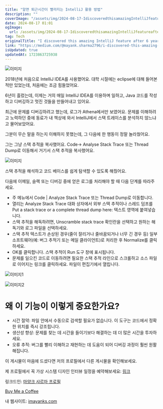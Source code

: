 ```yaml
---
title: "알면 퇴근시간이 빨라지는 IntelliJ 활용 방법"
description: ""
coverImage: "/assets/img/2024-08-17-IdiscoveredthisamazingIntelliJfeatureafter6years_0.png"
date: 2024-08-17 01:01
ogImage: 
  url: /assets/img/2024-08-17-IdiscoveredthisamazingIntelliJfeatureafter6years_0.png
tag: Tech
originalTitle: "I discovered this amazing IntelliJ feature after 6 years"
link: "https://medium.com/@mayank.sharma2796/i-discovered-this-amazing-intellij-feature-after-6-years-72eeb58f1349"
isUpdated: true
updatedAt: 1723863725938
---
```




![이미지](/assets/img/2024-08-17-IdiscoveredthisamazingIntelliJfeatureafter6years_0.png)

2018년에 처음으로 IntelliJ IDEA를 사용했어요. 대학 시절에는 eclipse에 대해 들어본 적만 있었는데, 처음에는 조금 힘들었어요.

6년이 흘렀는데, 이제는 거의 매일 IntelliJ IDEA를 이용하며 일하고, Java 코드를 작성하고 디버깅하고 멋진 것들을 만들어내고 있어요.

최근에 문제를 디버깅하려고 했는데, 로그가 Athena에서만 보였어요. 문제를 이해하려고 노력하던 중에 동료가 내 책상에 와서 IntelliJ에서 스택 트레이스를 분석하지 않느냐고 물어보았어요.


<div class="content-ad"></div>

그분이 무슨 말을 하는지 이해하지 못했는데, 그 다음에 한 행동이 정말 놀라웠어요. 

그는 그냥 스택 추적을 복사했어요. Code→ Analyse Stack Trace 또는 Thread Dump로 이동해서 거기서 스택 추적을 복사했어요.

![이미지](/assets/img/2024-08-17-IdiscoveredthisamazingIntelliJfeatureafter6years_1.png)

스택 추적을 해석하고 코드 베이스를 쉽게 탐색할 수 있도록 해줬어요.

<div class="content-ad"></div>

다음에 이메일, 슬랙 또는 디버깅 중에 얻은 로그를 처리해야 할 때 다음 단계를 따라주세요.

- 주 메뉴에서 Code | Analyze Stack Trace 또는 Thread Dump로 이동합니다.
- 열리는 Analyze Stack Trace 대화 상자에서 외부 스택 추적이나 스레드 덤프를 Put a stack trace or a complete thread dump here: 텍스트 영역에 붙여넣습니다.
- 스택 추적을 해독하려면, Unscramble stack trace 확인란을 선택하고 원하는 해독기와 로그 파일을 선택하세요.
- 스택 추적 텍스트가 손상된 경우(줄이 잘리거나 줄바꿈되거나 너무 긴 경우 등) 일부 소프트웨어(예: 버그 추적기 또는 메일 클라이언트)로 처리한 후 Normalize를 클릭하세요.
- OK를 클릭합니다. 스택 추적이 Run 도구 창에 표시됩니다.
- 문제를 일으킨 코드로 이동하려면 필요한 스택 추적 라인으로 스크롤하고 소스 파일로 이어지는 링크를 클릭하세요. 파일이 편집기에서 열립니다.


![이미지1](/assets/img/2024-08-17-IdiscoveredthisamazingIntelliJfeatureafter6years_2.png)

![이미지2](/assets/img/2024-08-17-IdiscoveredthisamazingIntelliJfeatureafter6years_3.png)


<div class="content-ad"></div>

# 왜 이 기능이 이렇게 중요한가요?

- 시간 절약: 파일 안에서 수동으로 검색할 필요가 없습니다. 이 도구는 코드에서 정확한 위치를 즉시 강조힙니다.
- 생산성 향상: 문제를 찾는 데 시간을 들이기보다 해결하는 데 더 많은 시간을 투자하세요.
- 오류 추적: 버그를 빨리 이해하고 재현하는 데 도움이 되어 디버깅 과정이 훨씬 원활해집니다.

이 게시물이 마음에 드셨다면 저의 프로필에서 다른 게시물을 확인해보세요.

제 프로필에서 꼭 가상 시스템 디자인 인터뷰 일정을 예약해보세요: [링크](https://www.meetapro.com/provider/listing/160769)

<div class="content-ad"></div>

링크드인: [마양크 샤르마 프로필](https://www.linkedin.com/in/mayank-sharma-2002bb10b/)

[Buy Me a Coffee](www.buymeacoffee.com)

내 웹사이트: [imayanks.com](imayanks.com)
